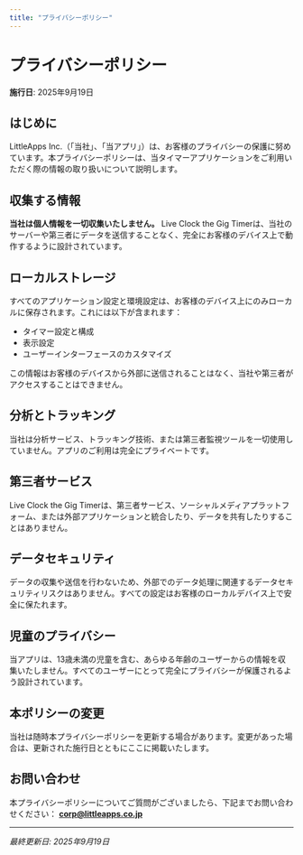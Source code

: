 ```yaml
---
title: "プライバシーポリシー"
---
```


# プライバシーポリシー

**施行日**: 2025年9月19日

## はじめに

LittleApps Inc.（「当社」、「当アプリ」）は、お客様のプライバシーの保護に努めています。本プライバシーポリシーは、当タイマーアプリケーションをご利用いただく際の情報の取り扱いについて説明します。

## 収集する情報

**当社は個人情報を一切収集いたしません。** Live Clock the Gig Timerは、当社のサーバーや第三者にデータを送信することなく、完全にお客様のデバイス上で動作するように設計されています。

## ローカルストレージ

すべてのアプリケーション設定と環境設定は、お客様のデバイス上にのみローカルに保存されます。これには以下が含まれます：
- タイマー設定と構成
- 表示設定
- ユーザーインターフェースのカスタマイズ

この情報はお客様のデバイスから外部に送信されることはなく、当社や第三者がアクセスすることはできません。

## 分析とトラッキング

当社は分析サービス、トラッキング技術、または第三者監視ツールを一切使用していません。アプリのご利用は完全にプライベートです。

## 第三者サービス

Live Clock the Gig Timerは、第三者サービス、ソーシャルメディアプラットフォーム、または外部アプリケーションと統合したり、データを共有したりすることはありません。

## データセキュリティ

データの収集や送信を行わないため、外部でのデータ処理に関連するデータセキュリティリスクはありません。すべての設定はお客様のローカルデバイス上で安全に保たれます。

## 児童のプライバシー

当アプリは、13歳未満の児童を含む、あらゆる年齢のユーザーからの情報を収集いたしません。すべてのユーザーにとって完全にプライバシーが保護されるよう設計されています。

## 本ポリシーの変更

当社は随時本プライバシーポリシーを更新する場合があります。変更があった場合は、更新された施行日とともにここに掲載いたします。

## お問い合わせ

本プライバシーポリシーについてご質問がございましたら、下記までお問い合わせください：
**corp@littleapps.co.jp**

---

*最終更新日: 2025年9月19日*